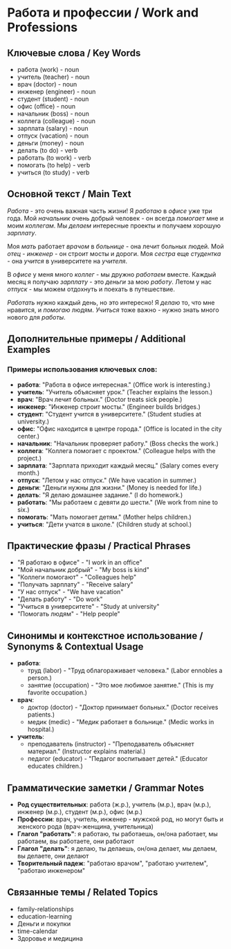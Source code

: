 # Работа и профессии / Work and Professions

## Ключевые слова / Key Words
- работа (work) - noun
- учитель (teacher) - noun
- врач (doctor) - noun
- инженер (engineer) - noun
- студент (student) - noun
- офис (office) - noun
- начальник (boss) - noun
- коллега (colleague) - noun
- зарплата (salary) - noun
- отпуск (vacation) - noun
- деньги (money) - noun
- делать (to do) - verb
- работать (to work) - verb
- помогать (to help) - verb
- учиться (to study) - verb

## Основной текст / Main Text

*Работа* - это очень важная часть жизни! Я *работаю* в *офисе* уже три года. Мой *начальник* очень добрый человек - он всегда *помогает* мне и моим *коллегам*. Мы *делаем* интересные проекты и получаем хорошую *зарплату*.

Моя *мать* работает *врачом* в *больнице* - она лечит больных людей. Мой *отец* - *инженер* - он строит мосты и дороги. Моя *сестра* еще *студентка* - она *учится* в университете на *учителя*.

В *офисе* у меня много *коллег* - мы дружно *работаем* вместе. Каждый месяц я получаю *зарплату* - это *деньги* за мою *работу*. Летом у нас *отпуск* - мы можем отдохнуть и поехать в путешествие.

*Работать* нужно каждый день, но это интересно! Я *делаю* то, что мне нравится, и *помогаю* людям. *Учиться* тоже важно - нужно знать много нового для *работы*.

## Дополнительные примеры / Additional Examples

### Примеры использования ключевых слов:
- **работа**: "Работа в офисе интересная." (Office work is interesting.)
- **учитель**: "Учитель объясняет урок." (Teacher explains the lesson.)
- **врач**: "Врач лечит больных." (Doctor treats sick people.)
- **инженер**: "Инженер строит мосты." (Engineer builds bridges.)
- **студент**: "Студент учится в университете." (Student studies at university.)
- **офис**: "Офис находится в центре города." (Office is located in the city center.)
- **начальник**: "Начальник проверяет работу." (Boss checks the work.)
- **коллега**: "Коллега помогает с проектом." (Colleague helps with the project.)
- **зарплата**: "Зарплата приходит каждый месяц." (Salary comes every month.)
- **отпуск**: "Летом у нас отпуск." (We have vacation in summer.)
- **деньги**: "Деньги нужны для жизни." (Money is needed for life.)
- **делать**: "Я делаю домашнее задание." (I do homework.)
- **работать**: "Мы работаем с девяти до шести." (We work from nine to six.)
- **помогать**: "Мать помогает детям." (Mother helps children.)
- **учиться**: "Дети учатся в школе." (Children study at school.)

## Практические фразы / Practical Phrases

- "Я работаю в офисе" - "I work in an office"
- "Мой начальник добрый" - "My boss is kind"
- "Коллеги помогают" - "Colleagues help"
- "Получать зарплату" - "Receive salary"
- "У нас отпуск" - "We have vacation"
- "Делать работу" - "Do work"
- "Учиться в университете" - "Study at university"
- "Помогать людям" - "Help people"

## Синонимы и контекстное использование / Synonyms & Contextual Usage

- **работа**: 
  - труд (labor) - "Труд облагораживает человека." (Labor ennobles a person.)
  - занятие (occupation) - "Это мое любимое занятие." (This is my favorite occupation.)
- **врач**: 
  - доктор (doctor) - "Доктор принимает больных." (Doctor receives patients.)
  - медик (medic) - "Медик работает в больнице." (Medic works in hospital.)
- **учитель**: 
  - преподаватель (instructor) - "Преподаватель объясняет материал." (Instructor explains material.)
  - педагог (educator) - "Педагог воспитывает детей." (Educator educates children.)

## Грамматические заметки / Grammar Notes

- **Род существительных**: работа (ж.р.), учитель (м.р.), врач (м.р.), инженер (м.р.), студент (м.р.), офис (м.р.)
- **Профессии**: врач, учитель, инженер - мужской род, но могут быть и женского рода (врач-женщина, учительница)
- **Глагол "работать"**: я работаю, ты работаешь, он/она работает, мы работаем, вы работаете, они работают
- **Глагол "делать"**: я делаю, ты делаешь, он/она делает, мы делаем, вы делаете, они делают
- **Творительный падеж**: "работаю врачом", "работаю учителем", "работаю инженером"

## Связанные темы / Related Topics

- family-relationships
- education-learning
- Деньги и покупки
- time-calendar
- Здоровье и медицина

